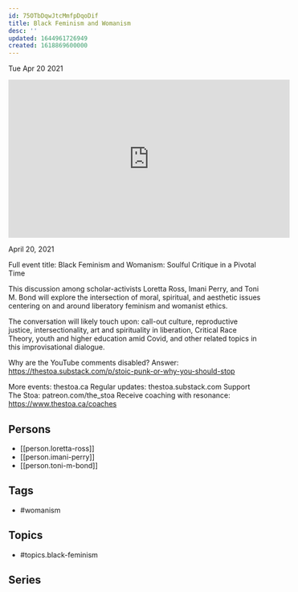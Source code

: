 ```yaml
---
id: 75OTbDqwJtcMmfpDqoDif
title: Black Feminism and Womanism
desc: ''
updated: 1644961726949
created: 1618869600000
---
```





Tue Apr 20 2021

<iframe width="560" height="315" src="https://www.youtube.com/embed/exkDemwF7q4" title="Black Feminism and Womanism w/ Loretta Ross, Imani Perry, & Toni M. Bond" frameborder="0" allow="accelerometer; autoplay; clipboard-write; encrypted-media; gyroscope; picture-in-picture" allowfullscreen ></iframe>

April 20, 2021

Full event title: Black Feminism and Womanism: Soulful Critique in a Pivotal Time

This discussion among scholar-activists Loretta Ross, Imani Perry, and Toni M. Bond will explore the intersection of moral, spiritual, and aesthetic issues centering on and around liberatory feminism and womanist ethics.

The conversation will likely touch upon: call-out culture, reproductive justice, intersectionality, art and spirituality in liberation, Critical Race Theory, youth and higher education amid Covid, and other related topics in this improvisational dialogue.

Why are the YouTube comments disabled? Answer: https://thestoa.substack.com/p/stoic-punk-or-why-you-should-stop

More events: thestoa.ca
Regular updates: thestoa.substack.com
Support The Stoa: patreon.com/the_stoa
Receive coaching with resonance: https://www.thestoa.ca/coaches

## Persons

- [[person.loretta-ross]]
- [[person.imani-perry]]
- [[person.toni-m-bond]]

## Tags

- #womanism

## Topics

- #topics.black-feminism

## Series



